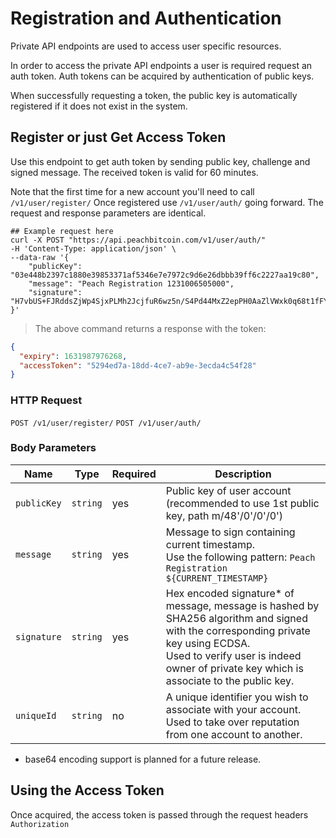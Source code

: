 
# Registration and Authentication

Private API endpoints are used to access user specific resources.

In order to access the private API endpoints a user is required request an auth token.
Auth tokens can be acquired by authentication of public keys.

When successfully requesting a token, the public key is automatically registered if it does not exist in the system.

## Register or just Get Access Token

Use this endpoint to get auth token by sending public key, challenge and signed message.
The received token is valid for 60 minutes.

Note that the first time for a new account you'll need to call `/v1/user/register/`
Once registered use `/v1/user/auth/` going forward. The request and response parameters are identical.

```shell
## Example request here
curl -X POST "https://api.peachbitcoin.com/v1/user/auth/"
-H 'Content-Type: application/json' \
--data-raw '{
    "publicKey": "03e448b2397c1880e39853371af5346e7e7972c9d6e26dbbb39ff6c2227aa19c80",
    "message": "Peach Registration 1231006505000",
    "signature": "H7vbUS+FJRddsZjWp4SjxPLMh2JcjfuR6wz5n/S4Pd44MxZ2epPH0AaZlVWxk0q68t1fFYdt5xruNok30I5c0Pg="
}'
```

> The above command returns a response with the token:

```json
{
  "expiry": 1631987976268,
  "accessToken": "5294ed7a-18dd-4ce7-ab9e-3ecda4c54f28"
}
```

### HTTP Request

`POST /v1/user/register/`
`POST /v1/user/auth/`

### Body Parameters

Name | Type | Required | Description
--------- | ----------- | ----------- | -----------
`publicKey` | `string` | yes | Public key of user account (recommended to use 1st public key, path m/48'/0'/0'/0')
`message` | `string` | yes | Message to sign containing current timestamp. <br>Use the following pattern: `Peach Registration ${CURRENT_TIMESTAMP}`
`signature` | `string` | yes | Hex encoded signature* of message, message is hashed by SHA256 algorithm and signed with the corresponding private key using ECDSA.<br/>Used to verify user is indeed owner of private key which is associate to the public key.
`uniqueId` | `string` | no | A unique identifier you wish to associate with your account. Used to take over reputation from one account to another.

* base64 encoding support is planned for a future release.

## Using the Access Token

Once acquired, the access token is passed through the request headers `Authorization`